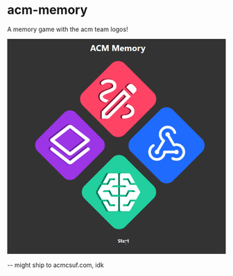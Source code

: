 # acm-memory

A memory game with the acm team logos!

![](./app/public/show1.gif)

-- might ship to acmcsuf.com, idk
